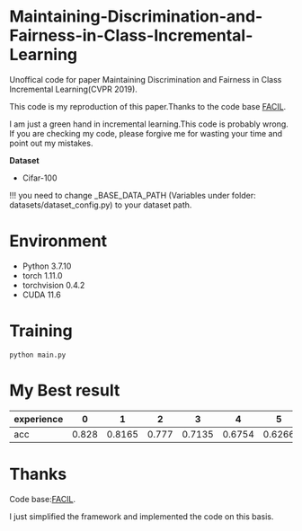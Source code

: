 # Maintaining-Discrimination-and-Fairness-in-Class-Incremental-Learning
Unoffical code for paper Maintaining Discrimination and Fairness in Class Incremental Learning(CVPR 2019).

This code is my reproduction of this paper.Thanks to the code base [FACIL](https://github.com/mmasana/FACIL).

I am just a green hand in incremental learning.This code is probably wrong. If you are checking my code, please forgive me for wasting your time and point out my mistakes.

**Dataset**

* Cifar-100

!!! you need to change _BASE_DATA_PATH (Variables under folder: datasets/dataset_config.py) to your dataset path.

# Environment
* Python 3.7.10
* torch 1.11.0
* torchvision 0.4.2
* CUDA 11.6

# Training
`python main.py`

# My Best result
|  experience   | 0  | 1  | 2  |3  | 4  |5  | 6 |7  | 8  |9  | avg acc|
|  ----  | ----  |----  | ----  |----  | ----  |----  | ----  |----  | ----  |----  |----  |
| acc | 0.828 | 0.8165 |0.777	|0.7135 |0.6754  |0.6266  |0.6021 | 0.5706 |0.5372	| 0.5218  |0.66687 |


# Thanks

Code base:[FACIL](https://github.com/mmasana/FACIL).

I just simplified the framework and implemented the code on this basis.


